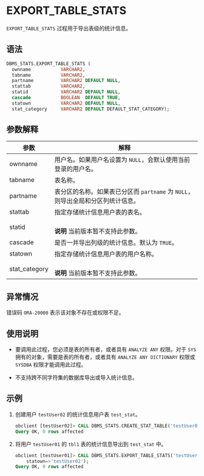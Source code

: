 # EXPORT_TABLE_STATS 

`EXPORT_TABLE_STATS` 过程用于导出表级的统计信息。

## 语法 

```sql
DBMS_STATS.EXPORT_TABLE_STATS (
  ownname           VARCHAR2, 
  tabname           VARCHAR2, 
  partname          VARCHAR2 DEFAULT NULL,
  stattab           VARCHAR2, 
  statid            VARCHAR2 DEFAULT NULL,
  cascade           BOOLEAN  DEFAULT TRUE,
  statown           VARCHAR2 DEFAULT NULL,
  stat_category     VARCHAR2 DEFAULT DEFAULT_STAT_CATEGORY);
```

## 参数解释 

|      参数      |                                 解释                               |
|---------------|--------------------------------------------------------------------|
| ownname       | 用户名。如果用户名设置为 `NULL`，会默认使用当前登录的用户名。             |
| tabname       | 表名称。                                                            |
| partname      | 表分区的名称。如果表已分区而 `partname` 为 `NULL`，则导出全局和分区列统计信息。 |
| stattab       | 指定存储统计信息用户表的表名。                                        |
| statid        | <br> **说明**  当前版本暂不支持此参数。</br>              |
| cascade       | 是否一并导出列级的统计信息。默认为 `TRUE`。                            |
| statown       | 指定存储统计信息用户表的用户名称。                                     |
| stat_category | <br> **说明**  当前版本暂不支持此参数。</br>              |


## 异常情况 

错误码 `ORA-20000` 表示该对象不存在或权限不足。

## 使用说明 

* 要调用此过程，您必须是表的所有者，或者具有 `ANALYZE ANY` 权限。对于 `SYS` 拥有的对象，需要是表的所有者，或者具有 `ANALYZE ANY DICTIONARY` 权限或 `SYSDBA` 权限才能调用此过程。  

* 不支持跨不同字符集的数据库导出或导入统计信息。

## 示例 

1. 创建用户 `testUser02` 的统计信息用户表 `test_stat`。

   ```sql
   obclient [testUser02]> CALL DBMS_STATS.CREATE_STAT_TABLE('testUser02', 'test_stat');
   Query OK, 0 rows affected
   ```

2. 将用户 `testUser01` 的 `tbl1` 表的统计信息导出到 `test_stat` 中。

   ```sql
   obclient [testUser01]> CALL DBMS_STATS.EXPORT_TABLE_STATS('testUser01', 'tbl1', stattab=>'test_stat', 
       statown=>'testUser02');
   Query OK, 0 rows affected
   ```